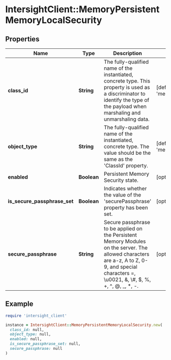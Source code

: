 # IntersightClient::MemoryPersistentMemoryLocalSecurity

## Properties

| Name | Type | Description | Notes |
| ---- | ---- | ----------- | ----- |
| **class_id** | **String** | The fully-qualified name of the instantiated, concrete type. This property is used as a discriminator to identify the type of the payload when marshaling and unmarshaling data. | [default to &#39;memory.PersistentMemoryLocalSecurity&#39;] |
| **object_type** | **String** | The fully-qualified name of the instantiated, concrete type. The value should be the same as the &#39;ClassId&#39; property. | [default to &#39;memory.PersistentMemoryLocalSecurity&#39;] |
| **enabled** | **Boolean** | Persistent Memory Security state. | [optional][default to false] |
| **is_secure_passphrase_set** | **Boolean** | Indicates whether the value of the &#39;securePassphrase&#39; property has been set. | [optional][readonly][default to false] |
| **secure_passphrase** | **String** | Secure passphrase to be applied on the Persistent Memory Modules on the server. The allowed characters are a-z, A to Z, 0-9, and special characters &#x3D;, \\u0021, &amp;, \\#, $, %, +, ^, @, _, *, -. | [optional] |

## Example

```ruby
require 'intersight_client'

instance = IntersightClient::MemoryPersistentMemoryLocalSecurity.new(
  class_id: null,
  object_type: null,
  enabled: null,
  is_secure_passphrase_set: null,
  secure_passphrase: null
)
```

